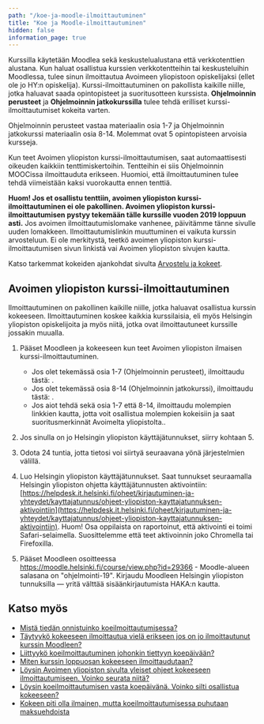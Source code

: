 ```yaml
---
path: "/koe-ja-moodle-ilmoittautuminen"
title: "Koe ja Moodle-ilmoittautuminen"
hidden: false
information_page: true
---
```


Kurssilla käytetään Moodlea sekä keskustelualustana että verkkotenttien alustana. Kun haluat osallistua kurssien verkkotentteihin tai keskusteluihin Moodlessa, tulee sinun ilmoittautua Avoimeen yliopistoon opiskelijaksi (ellet ole jo HY:n opiskelija). Kurssi-ilmoittautuminen on pakollista kaikille niille, jotka haluavat saada opintopisteet ja suoritusotteen kurssista. **Ohjelmoinnin perusteet** ja **Ohjelmoinnin jatkokurssilla** tulee tehdä erilliset kurssi-ilmoittautumiset kokeita varten.

Ohjelmoinnin perusteet vastaa materiaalin osia 1-7 ja Ohjelmoinnin jatkokurssi materiaalin osia 8-14. Molemmat ovat 5 opintopisteen arvoisia kursseja.

Kun teet Avoimen yliopiston kurssi-ilmoittautumisen, saat automaattisesti oikeuden kaikkiin tenttimiskertoihin. Tentteihin ei siis Ohjelmoinnin MOOCissa ilmoittauduta erikseen. Huomioi, että ilmoittautuminen tulee tehdä viimeistään kaksi vuorokautta ennen tenttiä.

<b>Huom! Jos et osallistu tenttiin, avoimen yliopiston kurssi-ilmoittautuminen ei ole pakollinen. Avoimen yliopiston kurssi-ilmoittautumisen pystyy tekemään tälle kurssille vuoden 2019 loppuun asti.</b> Jos avoimen ilmoittautumislomake vanhenee, päivitämme tänne sivulle uuden lomakkeen. Ilmoittautumislinkin muuttuminen ei vaikuta kurssin arvosteluun.  Ei ole merkitystä, teetkö avoimen yliopiston kurssi-ilmoittautumisen sivun linkistä vai Avoimen yliopiston sivujen kautta.

Katso tarkemmat kokeiden ajankohdat sivulta [Arvostelu ja kokeet](/arvostelu-ja-kokeet).

## Avoimen yliopiston kurssi-ilmoittautuminen

Ilmoittautuminen on pakollinen kaikille niille, jotka haluavat osallistua kurssin kokeeseen. Ilmoittautuminen koskee kaikkia kurssilaisia, eli myös Helsingin yliopiston opiskelijoita ja myös niitä, jotka ovat ilmoittautuneet kurssille jossakin muualla.

1. Pääset Moodleen ja kokeeseen kun teet Avoimen yliopiston ilmaisen kurssi-ilmoittautuminen.

    * Jos olet tekemässä osia 1-7 (Ohjelmoinnin perusteet), ilmoittaudu tästä: <registration-link></registration-link>.
    * Jos olet tekemässä osia 8-14 (Ohjelmoinnin jatkokurssi), ilmoittaudu tästä: <registration-link-ohja></registration-link-ohja>.
    * Jos aiot tehdä sekä osia 1-7 että 8-14, ilmoittaudu molempien linkkien kautta, jotta voit osallistua molempien kokeisiin ja saat suoritusmerkinnät Avoimelta yliopistolta..

2. Jos sinulla on jo Helsingin yliopiston käyttäjätunnukset, siirry kohtaan 5.

3. Odota 24 tuntia, jotta tietosi voi siirtyä seuraavana yönä järjestelmien välillä.

4. Luo Helsingin yliopiston käyttäjätunnukset. Saat tunnukset seuraamalla Helsingin yliopiston ohjetta käyttäjätunnusten aktivointiin: [https://helpdesk.it.helsinki.fi/oheet/kirjautuminen-ja-yhteydet/kayttajatunnus/ohjeet-yliopiston-kayttajatunnuksen-aktivointiin](https://helpdesk.it.helsinki.fi/oheet/kirjautuminen-ja-yhteydet/kayttajatunnus/ohjeet-yliopiston-kayttajatunnuksen-aktivointiin). Huom! Osa oppilaista on raportoinut, että aktivointi ei toimi Safari-selaimella. Suosittelemme että teet aktivoinnin joko Chromella tai Firefoxilla.

5. Pääset Moodleen osoitteessa https://moodle.helsinki.fi/course/view.php?id=29366 - Moodle-alueen salasana on "ohjelmointi-19". Kirjaudu Moodleen Helsingin yliopiston tunnuksilla — yritä välttää sisäänkirjautumista HAKA:n kautta.


## Katso myös

* [Mistä tiedän onnistuinko koeilmoittautumisessa?](/usein-kysytyt-kysymykset#heading-mista-tiedan-onnistuinko-koeilmoittautumisessa)
* [Täytyykö kokeeseen ilmoittautua vielä erikseen jos on jo ilmoittautunut kurssin Moodleen?](/usein-kysytyt-kysymykset#heading-taytyyko-kokeeseen-ilmoittautua-viela-erikseen-jos-on-jo-ilmoittautunut-kurssin-moodleen)
* [Liittyykö koeilmoittautuminen johonkin tiettyyn koepäivään?](/usein-kysytyt-kysymykset#heading-liittyyko-koeilmoittautuminen-johonkin-tiettyyn-koepaivaan)
* [Miten kurssin loppuosan kokeeseen ilmoittaudutaan?](/usein-kysytyt-kysymykset#heading-miten-kurssin-loppuosan-kokeeseen-ilmoittaudutaan)
* [Löysin Avoimen yliopiston sivulta yleiset ohjeet kokeeseen ilmoittautumiseen. Voinko seurata niitä?](/usein-kysytyt-kysymykset#heading-loysin-avoimen-yliopiston-sivulta-yleiset-ohjeet-kokeeseen-ilmoittautumiseen-voinko-seurata-niita)
* [Löysin koeilmoittautumisen vasta koepäivänä. Voinko silti osallistua kokeeseen?](/usein-kysytyt-kysymykset#heading-loysin-koeilmoittautumisen-vasta-koepaivana-voinko-silti-osallistua-kokeeseen)
* [Kokeen piti olla ilmainen, mutta koeilmoittautumisessa puhutaan maksuehdoista](/usein-kysytyt-kysymykset/#heading-kokeen-piti-olla-ilmainen-mutta-koeilmoittautumisessa-puhutaan-maksuehdoista)
